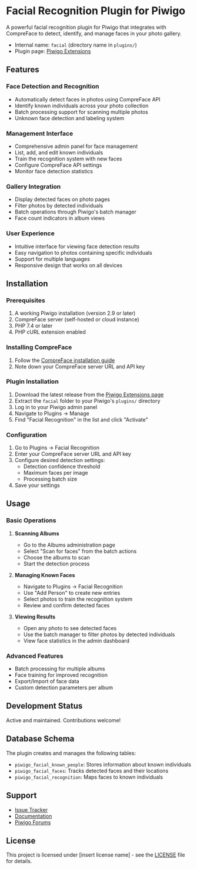 # Facial Recognition Plugin for Piwigo

A powerful facial recognition plugin for Piwigo that integrates with CompreFace to detect, identify, and manage faces in your photo gallery.

* Internal name: `facial` (directory name in `plugins/`)
* Plugin page: [Piwigo Extensions](https://piwigo.org/ext/index.php?eid=1008)

## Features

### Face Detection and Recognition
- Automatically detect faces in photos using CompreFace API
- Identify known individuals across your photo collection
- Batch processing support for scanning multiple photos
- Unknown face detection and labeling system

### Management Interface
- Comprehensive admin panel for face management
- List, add, and edit known individuals
- Train the recognition system with new faces
- Configure CompreFace API settings
- Monitor face detection statistics

### Gallery Integration
- Display detected faces on photo pages
- Filter photos by detected individuals
- Batch operations through Piwigo's batch manager
- Face count indicators in album views

### User Experience
- Intuitive interface for viewing face detection results
- Easy navigation to photos containing specific individuals
- Support for multiple languages
- Responsive design that works on all devices

## Installation

### Prerequisites
1. A working Piwigo installation (version 2.9 or later)
2. CompreFace server (self-hosted or cloud instance)
3. PHP 7.4 or later
4. PHP cURL extension enabled

### Installing CompreFace
1. Follow the [CompreFace installation guide](https://github.com/exadel-inc/CompreFace#getting-started-with-compreface)
2. Note down your CompreFace server URL and API key

### Plugin Installation
1. Download the latest release from the [Piwigo Extensions page](https://piwigo.org/ext/index.php?eid=1008)
2. Extract the `facial` folder to your Piwigo's `plugins/` directory
3. Log in to your Piwigo admin panel
4. Navigate to Plugins → Manage
5. Find "Facial Recognition" in the list and click "Activate"

### Configuration
1. Go to Plugins → Facial Recognition
2. Enter your CompreFace server URL and API key
3. Configure desired detection settings:
   - Detection confidence threshold
   - Maximum faces per image
   - Processing batch size
4. Save your settings

## Usage

### Basic Operations
1. **Scanning Albums**
   - Go to the Albums administration page
   - Select "Scan for faces" from the batch actions
   - Choose the albums to scan
   - Start the detection process

2. **Managing Known Faces**
   - Navigate to Plugins → Facial Recognition
   - Use "Add Person" to create new entries
   - Select photos to train the recognition system
   - Review and confirm detected faces

3. **Viewing Results**
   - Open any photo to see detected faces
   - Use the batch manager to filter photos by detected individuals
   - View face statistics in the admin dashboard

### Advanced Features
- Batch processing for multiple albums
- Face training for improved recognition
- Export/Import of face data
- Custom detection parameters per album

## Development Status

Active and maintained. Contributions welcome!

## Database Schema

The plugin creates and manages the following tables:
- `piwigo_facial_known_people`: Stores information about known individuals
- `piwigo_facial_faces`: Tracks detected faces and their locations
- `piwigo_facial_recognition`: Maps faces to known individuals

## Support

- [Issue Tracker](https://github.com/jamestrichardson/facial-plugin/issues)
- [Documentation](./docs/)
- [Piwigo Forums](https://piwigo.org/forum/)

## License

This project is licensed under [insert license name] - see the [LICENSE](LICENSE) file for details.
